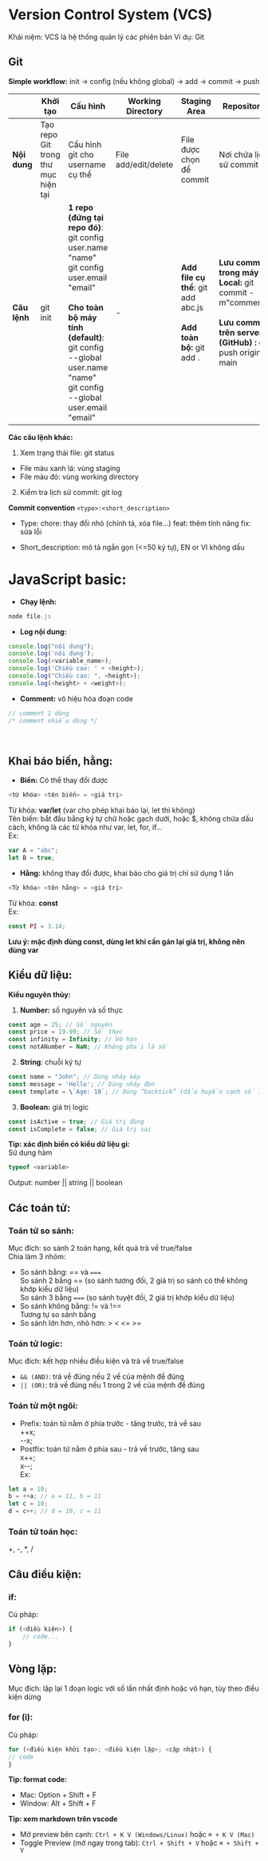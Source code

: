 # Version Control System (VCS)
Khái niệm: VCS là hệ thống quản lý các phiên bản
Ví dụ: Git
## Git
**Simple workflow:** init -> config (nếu không global) -> add -> commit -> push

|| Khởi tạo | Cấu hình | Working Directory | Staging Area | Repository |
|-------|-------------------|--------------|---------------------|----------------------|--------------------|
| **Nội dung** | Tạo repo Git trong thư mục hiện tại | Cấu hình git cho username cụ thể |File add/edit/delete | File được chọn để commit | Nơi chứa lịch sử commit |
| **Câu lệnh** | git init | **1 repo (đứng tại repo đó)**: <br>git config user.name "name" <br>git config user.email "email"<br><br>**Cho toàn bộ máy tính (default)**:<br>git config --global user.name "name"<br>git config --global user.email "email" | - | **Add file cụ thể**: git add abc.js <br><br>**Add toàn bộ:** git add . | **Lưu commit trong máy Local:** git commit -m"comment" <br><br>**Lưu commit trên server (GitHub) :** git push origin main   |

**Các câu lệnh khác:**
1. Xem trạng thái file: git status
* File màu xanh lá: vùng staging
* File màu đỏ: vùng working directory

2. Kiểm tra lịch sử commit: git log


**Commit convention**
`<type>:<short_description>`
* Type:
chore: thay đổi nhỏ (chính tả, xóa file...)
feat: thêm tính năng
fix: sửa lỗi

* Short_description: mô tả ngắn gọn (<=50 ký tự), EN or VI không dấu

# JavaScript basic:
* **Chạy lệnh:** 
```js
node file.js
```
* **Log nội dung:**  
```js
console.log("nội dung");
console.log('nội dung'); 
console.log(<variable_name>);
console.log('Chiều cao: ' + <height>);
console.log("Chiều cao: ", <height>);
console.log(<height> + <weight>);
```

* **Comment:** vô hiệu hóa đoạn code
```js
// comment 1 dòng
/* comment nhiều dòng */
```
<br>

## Khai báo biến, hằng:
* **Biến:** Có thể thay đổi được 
```js
<từ khóa> <tên biến> = <giá trị>
```
Từ khóa: **var/let** (var cho phép khai báo lại, let thì không) <br>
Tên biến: bắt đầu bằng ký tự chữ hoặc gạch dưới, hoặc $, không chứa dấu cách, không là các từ khóa như var, let, for, if... <br>
Ex:<br>
```js
var A = "abc";
let B = true;
```
* **Hằng:** không thay đổi được, khai báo cho giá trị chỉ sử dụng 1 lần
```js
<Từ khóa> <tên hằng> = <giá trị>
```
Từ khóa: **const**<br>
Ex:<br>
```js
const PI = 3.14;
```
**Lưu ý: mặc định dùng const, dùng let khi cần gán lại giá trị, không nên dùng var**

## Kiểu dữ liệu:
**Kiểu nguyên thủy:**
1. **Number:** số nguyên và số thực<br>
```js
const age = 25; // Số nguyên
const price = 19.99; // Số thực
const infinity = Infinity; // Vô hạn
const notANumber = NaN; // Không phải là số
```

2. **String**: chuỗi ký tự <br>
```js
const name = "John"; // Dùng nháy kép
const message = 'Hello'; // Dùng nháy đơn
const template = \`Age: 10`; // Dùng “backtick” (dấu huyền cạnh số 1)
```

3. **Boolean:** giá trị logic<br>
```js
const isActive = true; // Giá trị đúng
const isComplete = false; // Giá trị sai
```
**Tip: xác định biến có kiểu dữ liệu gì:** <br>
Sử dụng hàm 
```js
typeof <variable>
```
Output: number || string || boolean

## Các toán tử:
### Toán tử so sánh:
Mục đích: so sánh 2 toán hạng, kết quả trả về true/false<br>
Chia làm 3 nhóm:<br>
- So sánh bằng: == và `===`<br>
So sánh 2 bằng == (so sánh tương đối, 2 giá trị so sánh có thể không khớp kiểu dữ liệu)<br>
So sánh 3 bằng `===` (so sánh tuyệt đối, 2 giá trị khớp kiểu dữ liệu)<br>
- So sánh không bằng: != và !==<br>
Tương tự so sánh bằng<br>
- So sánh lớn hơn, nhỏ hơn: > < <= >=

### Toán tử logic:
Mục đích: kết hợp nhiều điều kiện và trả về true/false<br>
- `&& (AND)`: trả về đúng nếu 2 vế của mệnh đề đúng
- `|| (OR)`: trả về đúng nếu 1 trong 2 vế của mệnh đề đúng

### Toán tử một ngôi:
- Prefix: toán tử nằm ở phía trước - tăng trước, trả về sau<br>
++x;<br>
--x;<br>
- Postfix: toán tử nằm ở phía sau - trả về trước, tăng sau<br>
x++;<br>
x--;<br>
Ex:<br>
```js
let a = 10;
b = ++a; // a = 11, b = 11
let c = 10;
d = c++; // d = 10, c = 11
```
### Toán tử toán học:
+, -, *, /

## Câu điều kiện:
### if:
Cú pháp:
```js
if (<điều kiện>) {
    // code...
}
```
## Vòng lặp:
Mục đích: lặp lại 1 đoạn logic với số lần nhất định hoặc vô hạn, tùy theo điều kiện dừng
### for (i):
Cú pháp:
```js
for (<điều kiện khởi tạo>; <điều kiện lặp>; <cập nhật>) {
// code
}
```
**Tip: format code:**<br>
- Mac: Option + Shift + F
- Window: Alt + Shift + F

**Tip: xem markdown trên vscode**<br>
- Mở preview bên cạnh: `Ctrl + K V (Windows/Linux)` hoặc `⌘ + K V (Mac)`
- Toggle Preview (mở ngay trong tab): `Ctrl + Shift + V` hoặc `⌘ + Shift + V`

